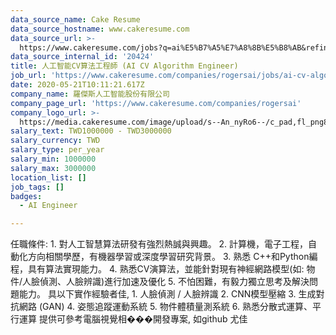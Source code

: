 ```yaml
---
data_source_name: Cake Resume
data_source_hostname: www.cakeresume.com
data_source_url: >-
  https://www.cakeresume.com/jobs?q=ai%E5%B7%A5%E7%A8%8B%E5%B8%AB&refinementList%5Blang_[…]y_type%5D=per_year&range%5Bsalary_range%5D%5Bmin%5D=1000000
data_source_internal_id: '20424'
title: 人工智能CV算法工程師 (AI CV Algorithm Engineer)
job_url: 'https://www.cakeresume.com/companies/rogersai/jobs/ai-cv-algorithm-engineer'
date: 2020-05-21T10:11:21.617Z
company_name: 羅傑斯人工智能股份有限公司
company_page_url: 'https://www.cakeresume.com/companies/rogersai'
company_logo_url: >-
  https://media.cakeresume.com/image/upload/s--An_nyRo6--/c_pad,fl_png8,h_200,w_200/v1590039633/txfg95ywos0nsrd2xvmb.png
salary_text: TWD1000000 - TWD3000000
salary_currency: TWD
salary_type: per_year
salary_min: 1000000
salary_max: 3000000
location_list: []
job_tags: []
badges:
  - AI Engineer

---
```


任職條件: 1. 對人工智慧算法研發有強烈熱誠與興趣。 2. 計算機，電子工程，自動化方向相關學歷，有機器學習或深度學習研究背景。 3. 熟悉 C++和Python編程，具有算法實現能力。 4. 熟悉CV演算法，並能針對現有神經網路模型(如: 物件/人臉偵測、人臉辨識)進行加速及優化 5. 不怕困難，有毅力獨立思考及解決問題能力。 具以下實作經驗者佳, 1. 人臉偵測 / 人臉辨識 2. CNN模型壓縮 3. 生成對抗網路 (GAN) 4. 姿態追蹤運動系統 5. 物件體積量測系統 6. 熟悉分散式運算、平行運算 提供可參考電腦視覺相���開發專案, 如github 尤佳